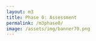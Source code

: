 ```yaml
---
layout: m3
title: Phase 0: Assessment
permalink: /m3phase0/
image: /assets/img/banner70.png
---
```

